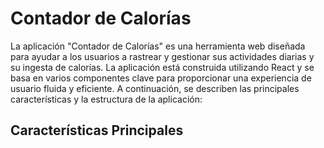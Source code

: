 # Contador de Calorías

La aplicación "Contador de Calorías" es una herramienta web diseñada para ayudar a los usuarios a rastrear y gestionar sus actividades diarias y su ingesta de calorías. La aplicación está construida utilizando React y se basa en varios componentes clave para proporcionar una experiencia de usuario fluida y eficiente. A continuación, se describen las principales características y la estructura de la aplicación:

## Características Principales

